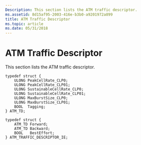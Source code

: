 ```yaml
---
Description: This section lists the ATM traffic descriptor.
ms.assetid: 8d15af95-2003-416e-b3b0-a9201972a899
title: ATM Traffic Descriptor
ms.topic: article
ms.date: 05/31/2018
---
```


# ATM Traffic Descriptor

This section lists the ATM traffic descriptor.

``` syntax
typedef struct {
    ULONG PeakCellRate_CLP0;
    ULONG PeakCellRate_CLP01;
    ULONG SustainableCellRate_CLP0;
    ULONG SustainableCellRate_CLP01;
    ULONG MaxBurstSize_CLP0;
    ULONG MaxBurstSize_CLP01;
    BOOL  Tagging;
} ATM_TD;

typedef struct {
    ATM_TD Forward;
    ATM_TD Backward;
    BOOL   BestEffort;
} ATM_TRAFFIC_DESCRIPTOR_IE;
```

 

 



